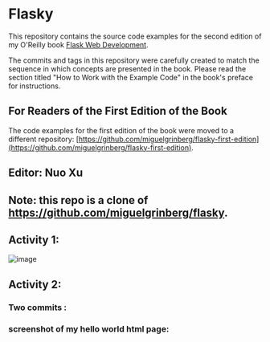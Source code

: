 Flasky
======

This repository contains the source code examples for the second edition of my O'Reilly book [Flask Web Development](http://www.flaskbook.com).

The commits and tags in this repository were carefully created to match the sequence in which concepts are presented in the book. Please read the section titled "How to Work with the Example Code" in the book's preface for instructions.

For Readers of the First Edition of the Book
--------------------------------------------

The code examples for the first edition of the book were moved to a different repository: [https://github.com/miguelgrinberg/flasky-first-edition](https://github.com/miguelgrinberg/flasky-first-edition).

## Editor: Nuo Xu
## Note: this repo is a clone of https://github.com/miguelgrinberg/flasky.


## Activity 1:
![image](https://github.com/Nuovaxu/ECE444-F2023-Lab1/assets/114842917/5ff929c0-d484-4c1e-b6f3-1e9c5e234159)


## Activity 2:
### Two commits :

### screenshot of my hello world html page:

